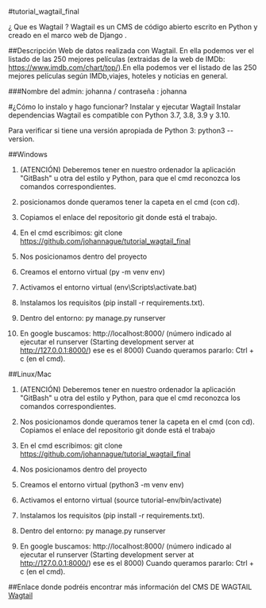 #tutorial_wagtail_final

¿ Que es Wagtail ? Wagtail es un CMS de código abierto escrito en Python y creado en el marco web de Django .



##Descripción
Web de datos realizada con Wagtail. En ella podemos ver el listado de las 250 mejores películas (extraidas de la web de IMDb: https://www.imdb.com/chart/top/).En ella podemos ver el listado de las 250 mejores películas según IMDb,viajes, hoteles y noticias en general.

###Nombre del admin: johanna / contraseña : johanna

#¿Cómo lo instalo y hago funcionar?
Instalar y ejecutar Wagtail
Instalar dependencias Wagtail es compatible con Python 3.7, 3.8, 3.9 y 3.10. 

Para verificar si tiene una versión apropiada de Python 3:
python3 --version.

##Windows
1. (ATENCIÓN) Deberemos tener en nuestro ordenador la aplicación "GitBash" u otra del estilo y Python, para que el cmd reconozca los comandos correspondientes.

1. posicionamos donde queramos tener la capeta en el cmd (con cd).
1. Copiamos el enlace del repositorio git donde está el trabajo.
1. En el cmd escribimos: git clone https://github.com/johannague/tutorial_wagtail_final
1. Nos posicionamos dentro del proyecto
1. Creamos el entorno virtual (py -m venv env)
1. Activamos el entorno virtual (env\Scripts\activate.bat)
1. Instalamos los requisitos (pip install -r requirements.txt).
1. Dentro del entorno: py manage.py runserver
1. En google buscamos: http://localhost:8000/ (número indicado al ejecutar el runserver (Starting development server at http://127.0.0.1:8000/) ese es el 8000)
Cuando queramos pararlo: Ctrl + c (en el cmd).

##Linux/Mac
1. (ATENCIÓN) Deberemos tener en nuestro ordenador la aplicación "GitBash" u otra del estilo y Python, para que el cmd reconozca los comandos correspondientes.

1. Nos posicionamos donde queramos tener la capeta en el cmd (con cd).
Copiamos el enlace del repositorio git donde está el trabajo
1. En el cmd escribimos: git clone https://github.com/johannague/tutorial_wagtail_final
1. Nos posicionamos dentro del proyecto
1. Creamos el entorno virtual (python3 -m venv env)
1. Activamos el entorno virtual (source tutorial-env/bin/activate)
1. Instalamos los requisitos (pip install -r requirements.txt).
1. Dentro del entorno: py manage.py runserver
1. En google buscamos: http://localhost:8000/ (número indicado al ejecutar el runserver (Starting development server at http://127.0.0.1:8000/) ese es el 8000)
Cuando queramos pararlo: Ctrl + c (en el cmd).

##Enlace donde podréis encontrar más información del CMS DE WAGTAIL
[Wagtail](https://wagtail.org/)

